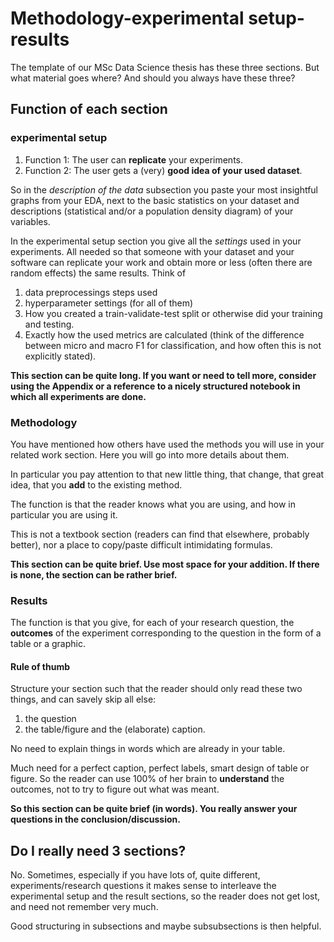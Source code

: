 # Methodology-experimental setup-results

The template of our MSc Data Science thesis has these three sections. But what material goes where? And should you always have these three?

## Function of each section

### experimental setup

1. Function 1: The user can **replicate** your experiments.
2. Function 2: The user gets a (very) **good idea of your used dataset**.

So in the *description of the data* subsection you paste your most insightful graphs from your EDA, next to the basic statistics on your dataset and descriptions (statistical and/or a population density diagram) of your variables.

In the experimental setup section you give all the *settings* used in your experiments. All needed so that someone with your dataset and your software can replicate your work and obtain more or less (often there are random effects) the same results. Think of

1. data preprocessings steps used
2. hyperparameter settings (for all of them)
3. How you created a train-validate-test split or otherwise did your training and testing.
4.  Exactly how the used metrics are calculated (think of the difference between micro and macro F1 for classification, and how often this is not explicitly stated).

**This section can be quite long. If you want or need to tell more, consider using the Appendix or a reference to a nicely structured notebook in which all experiments are done.**

### Methodology

You have mentioned how others have used the methods you will use in your related work section. Here you will go into more details about them. 

In particular you pay attention to that new little thing, that change, that great idea, that you **add** to the existing method.

The function is that the reader knows what you are using, and how in particular you are using it. 

This is not a textbook section (readers can find that elsewhere, probably better), nor a place to copy/paste difficult intimidating formulas.  

**This section can be quite brief. Use most space for your addition. If there is none, the section can be rather brief.**

### Results

The function is that you give, for each of your research question, the **outcomes** of the experiment corresponding to the question in the form of a table or  a graphic. 

#### Rule of thumb

Structure your section such that the reader should only read these two things, and can savely skip all else:

1. the question
2. the table/figure and the (elaborate) caption.

No need to explain things in words which are already in your table. 

Much need for a perfect caption, perfect labels, smart design of table or figure. So the reader can use 100% of her brain to **understand** the outcomes, not to try to figure out what was meant.

**So this section can be quite brief (in words). You really answer your questions in the conclusion/discussion.**

## Do I really need 3 sections?

No. Sometimes, especially if you have lots of, quite different, experiments/research questions it makes sense to interleave the experimental setup and the result sections, so the reader does not get lost, and need not remember very much.

Good structuring in subsections and maybe subsubsections is then helpful.
